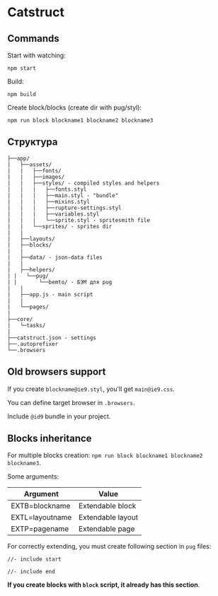 # Catstruct

## Commands

Start with watching:
```
npm start
```
Build:
```
npm build
```
Create block/blocks (create dir with pug/styl):
```
npm run block blockname1 blockname2 blockname3
```

## Структура

```
├──app/
|	├──assets/
|	|   ├──fonts/
|	|   ├──images/
|	|   ├──styles/ - compiled styles and helpers
|	|   |   ├──fonts.styl
|	|   |   ├──main.styl - "bundle"
|	|   |   ├──mixins.styl
|	|   |   ├──rupture-settings.styl
|	|   |   ├──variables.styl
|	|   |   └──sprite.styl - spritesmith file
|	|   └──sprites/ - sprites dir
|	|
|	├──layouts/
|	├──blocks/
|	|
|	├──data/ - json-data files
|	|
|	├──helpers/
| |   └──pug/
| |       └──bemto/ - БЭМ для pug
|	|
|	├──app.js - main script
|	|
|	└──pages/
|
├──core/
|   └─tasks/
|
├──catstruct.json - settings
├──.autoprefixer
└──.browsers
```

## Old browsers support

If you create `blockname@ie9.styl`, you'll get `main@ie9.css`.

You can define target browser in `.browsers`.

Include `@id9` bundle in your project.

## Blocks inheritance

For multiple blocks creation: `npm run block blockname1 blockname2 blockname3`.

Some arguments:

|**Argument**|**Value**|
|------------|-------------|
|EXTB=blockname|Extendable block|
|EXTL=layoutname|Extendable layout|
|EXTP=pagename|Extendable page|

For correctly extending, you must create following section in `pug` files:

```
//- include start

//- include end
```

**If you create blocks with `block` script, it already has this section**.